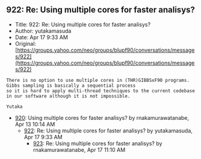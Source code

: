 ## 922: Re: Using multiple cores for faster analisys?

- Title: 922: Re: Using multiple cores for faster analisys?
- Author: yutakamasuda
- Date: Apr 17 9:33 AM
- Original: [https://groups.yahoo.com/neo/groups/blupf90/conversations/messages/922](https://groups.yahoo.com/neo/groups/blupf90/conversations/messages/922)

```
There is no option to use multiple cores in (THR)GIBBSxF90 programs. Gibbs sampling is basically a sequential process
so it is hard to apply multi-thread techniques to the current codebase in our software although it is not impossible.

Yutaka
```

- [920](0920.md): Using multiple cores for faster analisys? by rnakamurawatanabe, Apr 13 10:14 AM
    - [922](0922.md): Re: Using multiple cores for faster analisys? by yutakamasuda, Apr 17 9:33 AM
        - [923](0923.md): Re: Using multiple cores for faster analisys? by rnakamurawatanabe, Apr 17 11:10 AM
